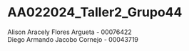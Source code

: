 # AA022024_Taller2_Grupo44

Alison Aracely Flores Argueta - 00076422  
Diego Armando Jacobo Cornejo  - 00043719
